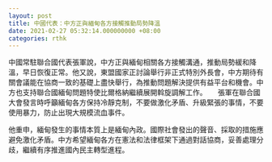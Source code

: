 ```yaml
---
layout: post
title: 中國代表：中方正與緬甸各方接觸推動局勢降溫
date: 2021-02-27 05:32:14.000000000 +08:00
categories: rthk
---
```


中國常駐聯合國代表張軍說，中方正與緬甸相關各方接觸溝通，推動局勢緩和降溫，早日恢復正常。他又說，東盟國家正討論舉行非正式特別外長會，中方期待有關會議能在協商一致的基礎上盡快舉行，為推動問題解決提供有益平台和機會。中方也支持聯合國緬甸問題特使比爾格納繼續展開斡旋調解工作。
　
張軍在聯合國大會發言時呼籲緬甸各方保持冷靜克制，不要做激化矛盾、升級緊張的事情，不要使用暴力，防止出現大規模流血事件。

他重申，緬甸發生的事情本質上是緬甸內政。國際社會發出的聲音、採取的措施應避免激化矛盾。中方希望緬甸各方在憲法和法律框架下通過對話協商，妥善處理分歧，繼續有序推進國內民主轉型進程。
